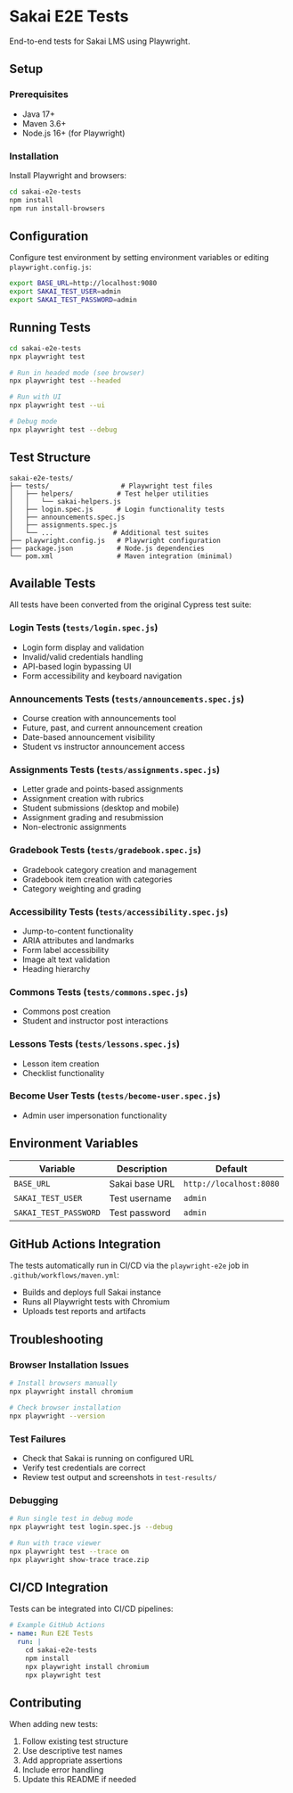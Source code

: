 # Sakai E2E Tests

End-to-end tests for Sakai LMS using Playwright.

## Setup

### Prerequisites
- Java 17+
- Maven 3.6+
- Node.js 16+ (for Playwright)

### Installation

Install Playwright and browsers:
```bash
cd sakai-e2e-tests
npm install
npm run install-browsers
```

## Configuration

Configure test environment by setting environment variables or editing `playwright.config.js`:

```bash
export BASE_URL=http://localhost:9080
export SAKAI_TEST_USER=admin
export SAKAI_TEST_PASSWORD=admin
```

## Running Tests
```bash
cd sakai-e2e-tests
npx playwright test

# Run in headed mode (see browser)
npx playwright test --headed

# Run with UI
npx playwright test --ui

# Debug mode
npx playwright test --debug
```

## Test Structure

```
sakai-e2e-tests/
├── tests/                  # Playwright test files
│   ├── helpers/           # Test helper utilities
│   │   └── sakai-helpers.js
│   ├── login.spec.js      # Login functionality tests
│   ├── announcements.spec.js
│   ├── assignments.spec.js
│   └── ...               # Additional test suites
├── playwright.config.js   # Playwright configuration
├── package.json           # Node.js dependencies
└── pom.xml                # Maven integration (minimal)
```

## Available Tests

All tests have been converted from the original Cypress test suite:

### Login Tests (`tests/login.spec.js`)
- Login form display and validation
- Invalid/valid credentials handling
- API-based login bypassing UI
- Form accessibility and keyboard navigation

### Announcements Tests (`tests/announcements.spec.js`)
- Course creation with announcements tool
- Future, past, and current announcement creation
- Date-based announcement visibility
- Student vs instructor announcement access

### Assignments Tests (`tests/assignments.spec.js`)
- Letter grade and points-based assignments
- Assignment creation with rubrics
- Student submissions (desktop and mobile)
- Assignment grading and resubmission
- Non-electronic assignments

### Gradebook Tests (`tests/gradebook.spec.js`)
- Gradebook category creation and management
- Gradebook item creation with categories
- Category weighting and grading

### Accessibility Tests (`tests/accessibility.spec.js`)
- Jump-to-content functionality
- ARIA attributes and landmarks
- Form label accessibility
- Image alt text validation
- Heading hierarchy

### Commons Tests (`tests/commons.spec.js`)
- Commons post creation
- Student and instructor post interactions

### Lessons Tests (`tests/lessons.spec.js`)
- Lesson item creation
- Checklist functionality

### Become User Tests (`tests/become-user.spec.js`)
- Admin user impersonation functionality

## Environment Variables

| Variable | Description | Default |
|----------|-------------|---------|
| `BASE_URL` | Sakai base URL | `http://localhost:8080` |
| `SAKAI_TEST_USER` | Test username | `admin` |
| `SAKAI_TEST_PASSWORD` | Test password | `admin` |

## GitHub Actions Integration

The tests automatically run in CI/CD via the `playwright-e2e` job in `.github/workflows/maven.yml`:
- Builds and deploys full Sakai instance
- Runs all Playwright tests with Chromium
- Uploads test reports and artifacts

## Troubleshooting

### Browser Installation Issues
```bash
# Install browsers manually
npx playwright install chromium

# Check browser installation
npx playwright --version
```

### Test Failures
- Check that Sakai is running on configured URL
- Verify test credentials are correct
- Review test output and screenshots in `test-results/`

### Debugging
```bash
# Run single test in debug mode
npx playwright test login.spec.js --debug

# Run with trace viewer
npx playwright test --trace on
npx playwright show-trace trace.zip
```

## CI/CD Integration

Tests can be integrated into CI/CD pipelines:

```yaml
# Example GitHub Actions
- name: Run E2E Tests
  run: |
    cd sakai-e2e-tests
    npm install
    npx playwright install chromium
    npx playwright test
```

## Contributing

When adding new tests:
1. Follow existing test structure
2. Use descriptive test names
3. Add appropriate assertions
4. Include error handling
5. Update this README if needed